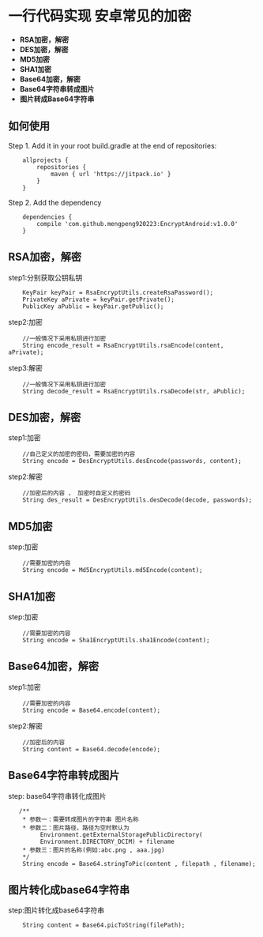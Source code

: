 # 一行代码实现 安卓常见的加密
- **RSA加密，解密**
- **DES加密，解密**
- **MD5加密**
- **SHA1加密**
- **Base64加密，解密**
- **Base64字符串转成图片**
- **图片转成Base64字符串**

## 如何使用
Step 1. Add it in your root build.gradle at the end of repositories:
```
	allprojects {
	    repositories {
	        maven { url 'https://jitpack.io' }
	    }
	}
```
Step 2. Add the dependency
```
	dependencies {
	    compile 'com.github.mengpeng920223:EncryptAndroid:v1.0.0'
	}
```


## RSA加密，解密

step1:分别获取公钥私钥
```
    KeyPair keyPair = RsaEncryptUtils.createRsaPassword();
    PrivateKey aPrivate = keyPair.getPrivate();
    PublicKey aPublic = keyPair.getPublic();

```
step2:加密
```
    //一般情况下采用私钥进行加密
    String encode_result = RsaEncryptUtils.rsaEncode(content, aPrivate);
```
step3:解密
```
    //一般情况下采用私钥进行加密
    String decode_result = RsaEncryptUtils.rsaDecode(str, aPublic);
```

## DES加密，解密

step1:加密
```
    //自己定义的加密的密码，需要加密的内容
    String encode = DesEncryptUtils.desEncode(passwords, content);
```
step2:解密
```
    //加密后的内容 ， 加密时自定义的密码
    String des_result = DesEncryptUtils.desDecode(decode, passwords);
```

## MD5加密

step:加密
```
    //需要加密的内容
    String encode = Md5EncryptUtils.md5Encode(content);
```

## SHA1加密

step:加密
```
    //需要加密的内容
    String encode = Sha1EncryptUtils.sha1Encode(content);
```

## Base64加密，解密

step1:加密
```
    //需要加密的内容
    String encode = Base64.encode(content);
```
step2:解密
```
    //加密后的内容
    String content = Base64.decode(encode);
```
## Base64字符串转成图片

step: base64字符串转化成图片
```
   /**
    * 参数一：需要转成图片的字符串 图片名称 
    * 参数二：图片路径，路径为空时默认为
         Environment.getExternalStoragePublicDirectory(
         Environment.DIRECTORY_DCIM) + filename
    * 参数三：图片的名称(例如:abc.png , aaa.jpg)
    */
    String encode = Base64.stringToPic(content , filepath , filename);
```

## 图片转化成base64字符串
step:图片转化成base64字符串
```
    String content = Base64.picToString(filePath);
```

